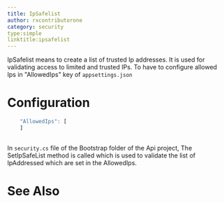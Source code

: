 ```yaml
---
title: IpSafelist 
author: rxcontributorone
category: security 
type:simple
linktitle:ipsafelist
---
```


IpSafelist means to create a list of trusted Ip addresses. It is used for validating access to limited and trusted IPs.
To have to configure allowed Ips in "AllowedIps" key of `appsettings.json` 

# Configuration

````js
    "AllowedIps": [
    ]
  
````  

In `security.cs` file of the Bootstrap folder of the Api project, The SetIpSafeList method is called which is used to validate the list of IpAddressed which are set in the AllowedIps. 

# See Also

  